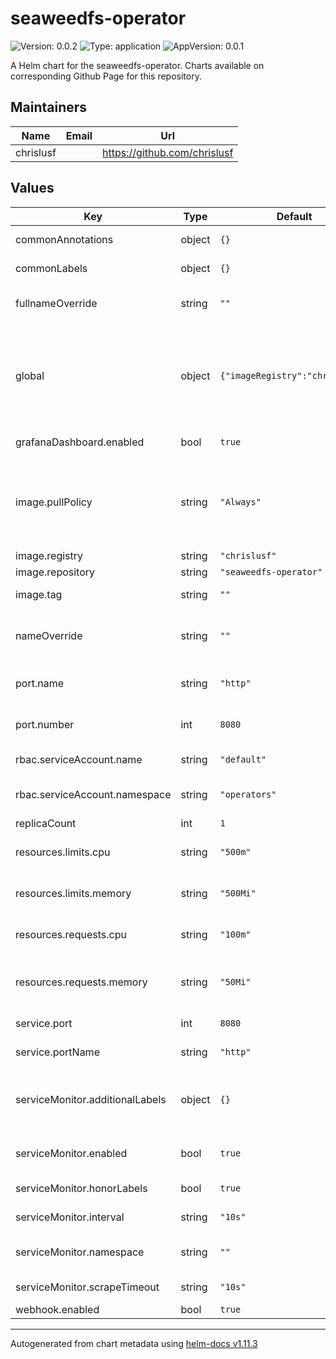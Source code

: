 # seaweedfs-operator

![Version: 0.0.2](https://img.shields.io/badge/Version-0.0.2-informational?style=flat-square) ![Type: application](https://img.shields.io/badge/Type-application-informational?style=flat-square) ![AppVersion: 0.0.1](https://img.shields.io/badge/AppVersion-0.0.1-informational?style=flat-square)

A Helm chart for the seaweedfs-operator. Charts available on corresponding Github Page for this repository.

## Maintainers

| Name | Email | Url |
| ---- | ------ | --- |
| chrislusf |  | <https://github.com/chrislusf> |

## Values

| Key                             | Type   | Default                         | Description                                                                                                                                                                                                          |
|---------------------------------|--------|---------------------------------|----------------------------------------------------------------------------------------------------------------------------------------------------------------------------------------------------------------------|
| commonAnnotations               | object | `{}`                            | Annotations for all the deployed objects                                                                                                                                                                             |
| commonLabels                    | object | `{}`                            | Labels for all the deployed objects                                                                                                                                                                                  |
| fullnameOverride                | string | `""`                            | String to fully override common.names.fullname template                                                                                                                                                              |
| global                          | object | `{"imageRegistry":"chrislusf"}` | Global Docker image parameters Please, note that this will override the image parameters, including dependencies, configured to use the global value Current available global Docker image parameters: imageRegistry |
| grafanaDashboard.enabled        | bool   | `true`                          | Enable or disable Grafana Dashboard configmap                                                                                                                                                                        |
| image.pullPolicy                | string | `"Always"`                      | Specify a imagePullPolicy # Defaults to 'Always' if image tag is 'latest', else set to 'IfNotPresent' # ref: http://kubernetes.io/docs/user-guide/images/#pre-pulling-images                                         |
| image.registry                  | string | `"chrislusf"`                   |                                                                                                                                                                                                                      |
| image.repository                | string | `"seaweedfs-operator"`          |                                                                                                                                                                                                                      |
| image.tag                       | string | `""`                            | tag of image to use. Defaults to appVersion in Chart.yaml                                                                                                                                                            |
| nameOverride                    | string | `""`                            | String to partially override common.names.fullname template (will maintain the release name)                                                                                                                         |
| port.name                       | string | `"http"`                        | name of the container port to use for the Kubernete service and ingress                                                                                                                                              |
| port.number                     | int    | `8080`                          | container port number to use for the Kubernete service and ingress                                                                                                                                                   |
| rbac.serviceAccount.name        | string | `"default"`                     | name of the Kubernetes service account to create                                                                                                                                                                     |
| rbac.serviceAccount.namespace   | string | `"operators"`                   | Kubernetes namespace to create the Kubernetes service account in                                                                                                                                                     |
| replicaCount                    | int    | `1`                             | Set number of pod replicas                                                                                                                                                                                           |
| resources.limits.cpu            | string | `"500m"`                        | seaweedfs-operator containers' cpu limit (maximum allowes CPU)                                                                                                                                                       |
| resources.limits.memory         | string | `"500Mi"`                       | seaweedfs-operator containers' memory limit (maximum allowes memory)                                                                                                                                                 |
| resources.requests.cpu          | string | `"100m"`                        | seaweedfs-operator containers' cpu request (how much is requested by default)                                                                                                                                        |
| resources.requests.memory       | string | `"50Mi"`                        | seaweedfs-operator containers' memory request (how much is requested by default)                                                                                                                                     |
| service.port                    | int    | `8080`                          | port to use for Kubernetes service                                                                                                                                                                                   |
| service.portName                | string | `"http"`                        | name of the port to use for Kubernetes service                                                                                                                                                                       |
| serviceMonitor.additionalLabels | object | `{}`                            | Used to pass Labels that are used by the Prometheus installed in your cluster to select Service Monitors to work with                                                                                                |
| serviceMonitor.enabled          | bool   | `true`                          | Enable or disable ServiceMonitor for prometheus metrics                                                                                                                                                              |
| serviceMonitor.honorLabels      | bool   | `true`                          | Specify honorLabels parameter to add the scrape endpoint                                                                                                                                                             |
| serviceMonitor.interval         | string | `"10s"`                         | Specify the interval at which metrics should be scraped                                                                                                                                                              |
| serviceMonitor.namespace        | string | `""`                            | Specify the namespace in which the serviceMonitor resource will be created                                                                                                                                           |
| serviceMonitor.scrapeTimeout    | string | `"10s"`                         | Specify the timeout after which the scrape is ended                                                                                                                                                                  |
| webhook.enabled                 | bool   | `true`                          | Enable or disable webhooks                                                                                                                                                                                           |

----------------------------------------------
Autogenerated from chart metadata using [helm-docs v1.11.3](https://github.com/norwoodj/helm-docs/releases/v1.11.3)

